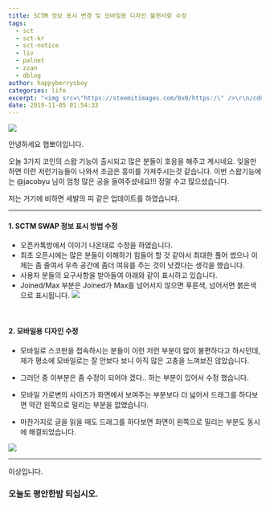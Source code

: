 ```yaml
---
title: SCTM 정보 표시 변경 및 모바일용 디자인 불편사항 수정
tags:
  - sct
  - sct-kr
  - sct-notice
  - liv
  - palnet
  - zzan
  - dblog
author: happyberrysboy
categories: life
excerpt: "<img src=\"https://steemitimages.com/0x0/https:/\" />\r\n/cdn.steemitimages.com/DQmeVyCnkva2SjkjT5mk9XPo2BJzbK7szFE1pDqqAHrSBsC/WHALE_TITLE_COLORED_LOW.jpg)  안녕하세요 햅뽀이입니다.  오늘 3가지 코인의 스왑 기능이 출시되고 많은 분들이 호응을 해주고 계시네요. 잊을만 하면 이런 저런기능들이 나와서 조금은 흥미를 가져주시는것 같습니다....."
date: 2019-11-05 01:54:33
---
```


![](https://steemitimages.com/0x0/https://cdn.steemitimages.com/DQmeVyCnkva2SjkjT5mk9XPo2BJzbK7szFE1pDqqAHrSBsC/WHALE_TITLE_COLORED_LOW.jpg)

안녕하세요 햅뽀이입니다.

오늘 3가지 코인의 스왑 기능이 출시되고 많은 분들이 호응을 해주고 계시네요. 잊을만 하면 이런 저런기능들이 나와서 조금은 흥미를 가져주시는것 같습니다. 이번 스왑기능에는 @jacobyu 님이 엄청 많은 공을 들여주셨네요!!! 정말 수고 많으셨습니다.

저는 거기에 비하면 세발의 피 같은 업데이트를 하였습니다.

___

#### 1. SCTM SWAP 정보 표시 방법 수정
- 오픈카톡방에서 이야기 나온대로 수정을 하였습니다.
- 최초 오픈시에는 많은 분들이 이해하기 힘들어 할 것 같아서 최대한 풀어 썼으나 이제는 좀 줄여서 우측 공간에 좀더 여유를 주는 것이 낫겠다는 생각을 했습니다.
- 사용자 분들의 요구사항을 받아들여 아래와 같이 표시하고 있습니다.
- Joined/Max 부분은 Joined가 Max를 넘어서지 않으면 푸른색, 넘어서면 붉은색으로 표시됩니다.
![](https://cdn.steemitimages.com/DQmY82EZ1GP5wYeygvGUXm23TCPEpov7S8HMuLu6iV8CKTJ/image.png)
<br>

#### 2. 모바일용 디자인 수정

- 모바일로 스코판을 접속하시는 분들이 이런 저런 부분이 많이 불편하다고 하시던데, 제가 평소에 모바일로는 잘 안보다 보니 아직 많은 고충을 느껴보진 않았습니다.

- 그러던 중 이부분은 좀 수정이 되어야 겠다.. 하는 부분이 있어서 수정 했습니다.

- 모바일 가로변의 사이즈가 화면에서 보여주는 부분보다 더 넓어서 드래그를 하다보면 약간 왼쪽으로 밀리는 부분을 없앴습니다.
- 마찬가지로 글을 읽을 때도 드래그를 하다보면 화면이 왼쪽으로 밀리는 부분도 동시에 해결되었습니다.

![](https://cdn.steemitimages.com/DQmaAkz5bs7gmMZ4EWhFCDH2EhkBZ4XdNYyC1DfJD2crG2k/image.png)

___

이상입니다.
### 오늘도 평안한밤 되십시오.